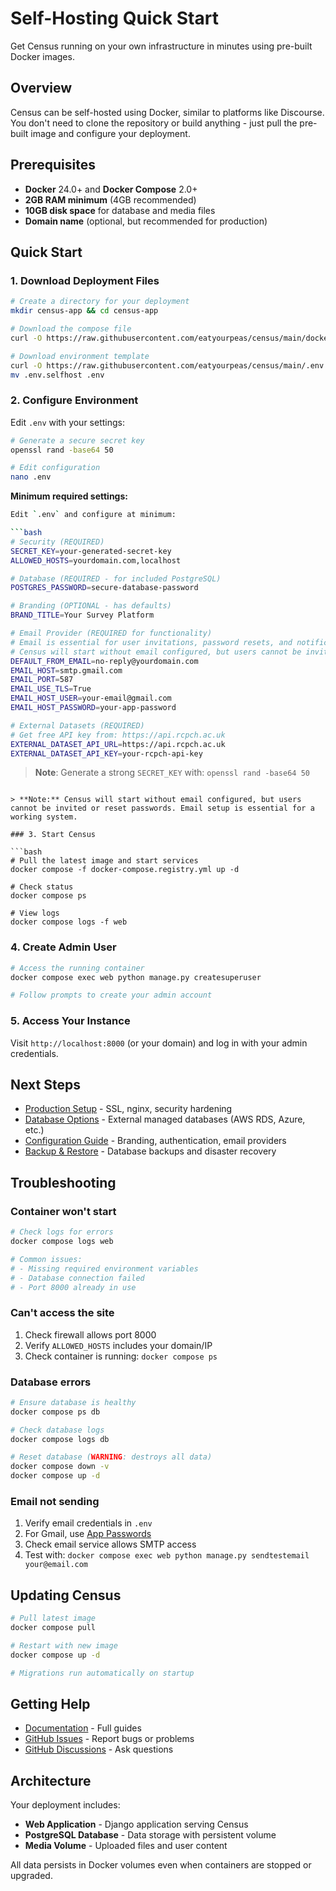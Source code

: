 # Self-Hosting Quick Start

Get Census running on your own infrastructure in minutes using pre-built Docker images.

## Overview

Census can be self-hosted using Docker, similar to platforms like Discourse. You don't need to clone the repository or build anything - just pull the pre-built image and configure your deployment.

## Prerequisites

- **Docker** 24.0+ and **Docker Compose** 2.0+
- **2GB RAM minimum** (4GB recommended)
- **10GB disk space** for database and media files
- **Domain name** (optional, but recommended for production)

## Quick Start

### 1. Download Deployment Files

```bash
# Create a directory for your deployment
mkdir census-app && cd census-app

# Download the compose file
curl -O https://raw.githubusercontent.com/eatyourpeas/census/main/docker-compose.registry.yml

# Download environment template
curl -O https://raw.githubusercontent.com/eatyourpeas/census/main/.env.selfhost
mv .env.selfhost .env
```

### 2. Configure Environment

Edit `.env` with your settings:

```bash
# Generate a secure secret key
openssl rand -base64 50

# Edit configuration
nano .env
```

**Minimum required settings:**

```bash
Edit `.env` and configure at minimum:

```bash
# Security (REQUIRED)
SECRET_KEY=your-generated-secret-key
ALLOWED_HOSTS=yourdomain.com,localhost

# Database (REQUIRED - for included PostgreSQL)
POSTGRES_PASSWORD=secure-database-password

# Branding (OPTIONAL - has defaults)
BRAND_TITLE=Your Survey Platform

# Email Provider (REQUIRED for functionality)
# Email is essential for user invitations, password resets, and notifications
# Census will start without email configured, but users cannot be invited or reset passwords
DEFAULT_FROM_EMAIL=no-reply@yourdomain.com
EMAIL_HOST=smtp.gmail.com
EMAIL_PORT=587
EMAIL_USE_TLS=True
EMAIL_HOST_USER=your-email@gmail.com
EMAIL_HOST_PASSWORD=your-app-password

# External Datasets (REQUIRED)
# Get free API key from: https://api.rcpch.ac.uk
EXTERNAL_DATASET_API_URL=https://api.rcpch.ac.uk
EXTERNAL_DATASET_API_KEY=your-rcpch-api-key
```

> **Note**: Generate a strong `SECRET_KEY` with: `openssl rand -base64 50`
```

> **Note:** Census will start without email configured, but users cannot be invited or reset passwords. Email setup is essential for a working system.

### 3. Start Census

```bash
# Pull the latest image and start services
docker compose -f docker-compose.registry.yml up -d

# Check status
docker compose ps

# View logs
docker compose logs -f web
```

### 4. Create Admin User

```bash
# Access the running container
docker compose exec web python manage.py createsuperuser

# Follow prompts to create your admin account
```

### 5. Access Your Instance

Visit `http://localhost:8000` (or your domain) and log in with your admin credentials.

## Next Steps

- [Production Setup](/docs/self-hosting-production/) - SSL, nginx, security hardening
- [Database Options](/docs/self-hosting-database/) - External managed databases (AWS RDS, Azure, etc.)
- [Configuration Guide](/docs/self-hosting-configuration/) - Branding, authentication, email providers
- [Backup & Restore](/docs/self-hosting-backup/) - Database backups and disaster recovery

## Troubleshooting

### Container won't start

```bash
# Check logs for errors
docker compose logs web

# Common issues:
# - Missing required environment variables
# - Database connection failed
# - Port 8000 already in use
```

### Can't access the site

1. Check firewall allows port 8000
2. Verify `ALLOWED_HOSTS` includes your domain/IP
3. Check container is running: `docker compose ps`

### Database errors

```bash
# Ensure database is healthy
docker compose ps db

# Check database logs
docker compose logs db

# Reset database (WARNING: destroys all data)
docker compose down -v
docker compose up -d
```

### Email not sending

1. Verify email credentials in `.env`
2. For Gmail, use [App Passwords](https://support.google.com/accounts/answer/185833)
3. Check email service allows SMTP access
4. Test with: `docker compose exec web python manage.py sendtestemail your@email.com`

## Updating Census

```bash
# Pull latest image
docker compose pull

# Restart with new image
docker compose up -d

# Migrations run automatically on startup
```

## Getting Help

- [Documentation](https://github.com/eatyourpeas/census/tree/main/docs) - Full guides
- [GitHub Issues](https://github.com/eatyourpeas/census/issues) - Report bugs or problems
- [GitHub Discussions](https://github.com/eatyourpeas/census/discussions) - Ask questions

## Architecture

Your deployment includes:

- **Web Application** - Django application serving Census
- **PostgreSQL Database** - Data storage with persistent volume
- **Media Volume** - Uploaded files and user content

All data persists in Docker volumes even when containers are stopped or upgraded.
